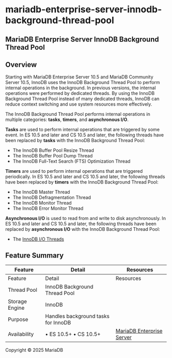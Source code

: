 # mariadb-enterprise-server-innodb-background-thread-pool

## MariaDB Enterprise Server InnoDB Background Thread Pool

## Overview

Starting with MariaDB Enterprise Server 10.5 and MariaDB Community Server 10.5, InnoDB uses the InnoDB Background Thread Pool to perform internal operations in the background. In previous versions, the internal operations were performed by dedicated threads. By using the InnoDB Background Thread Pool instead of many dedicated threads, InnoDB can reduce context switching and use system resources more effectively.

The InnoDB Background Thread Pool performs internal operations in multiple categories: **tasks**, **timers**, and **asynchronous I/O**.

**Tasks** are used to perform internal operations that are triggered by some event. In ES 10.5 and later and CS 10.5 and later, the following threads have been replaced by **tasks** with the InnoDB Background Thread Pool:

* The InnoDB Buffer Pool Resize Thread
* The InnoDB Buffer Pool Dump Thread
* The InnoDB Full-Text Search (FTS) Optimization Thread

**Timers** are used to perform internal operations that are triggered periodically. In ES 10.5 and later and CS 10.5 and later, the following threads have been replaced by **timers** with the InnoDB Background Thread Pool:

* The InnoDB Master Thread
* The InnoDB Defragmentation Thread
* The InnoDB Monitor Thread
* The InnoDB Error Monitor Thread

**Asynchronous I/O** is used to read from and write to disk asynchronously. In ES 10.5 and later and CS 10.5 and later, the following threads have been replaced by **asynchronous I/O** with the InnoDB Background Thread Pool:

* The [InnoDB I/O Threads](mariadb-enterprise-server-innodb-io-threads.md)

## Feature Summary

| Feature        | Detail                              | Resources                                                                 |
| -------------- | ----------------------------------- | ------------------------------------------------------------------------- |
| Feature        | Detail                              | Resources                                                                 |
| Thread Pool    | InnoDB Background Thread Pool       |                                                                           |
| Storage Engine | InnoDB                              |                                                                           |
| Purpose        | Handles background tasks for InnoDB |                                                                           |
| Availability   | • ES 10.5+ • CS 10.5+               | [MariaDB Enterprise Server](../../../../../en/mariadb-enterprise-server/) |

Copyright © 2025 MariaDB
